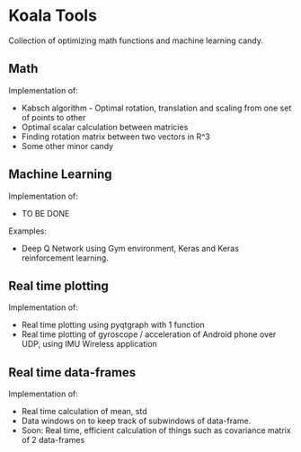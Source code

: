 # Koala Tools

Collection of optimizing math functions and machine learning candy.

## Math

Implementation of:

* Kabsch algorithm - Optimal rotation, translation and scaling from one set of points to other
* Optimal scalar calculation between matricies
* Finding rotation matrix between two vectors in R^3
* Some other minor candy

## Machine Learning

Implementation of:
	
* TO BE DONE

Examples:

* Deep Q Network using Gym environment, Keras and Keras reinforcement learning.


## Real time plotting

Implementation of:

* Real time plotting using pyqtgraph with 1 function
* Real time plotting of gyroscope / acceleration of Android phone over UDP, using IMU Wireless application

## Real time data-frames

Implementation of:

* Real time calculation of mean, std
* Data windows on to keep track of subwindows of data-frame.
* Soon: Real time, efficient calculation of things such as covariance matrix of 2 data-frames
